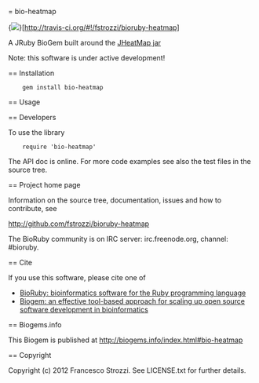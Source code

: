 = bio-heatmap

{<img
src="https://secure.travis-ci.org/fstrozzi/bioruby-heatmap.png"
/>}[http://travis-ci.org/#!/fstrozzi/bioruby-heatmap]

A JRuby BioGem built around the [JHeatMap jar](http://www.javaheatmap.com/)

Note: this software is under active development!

== Installation

        gem install bio-heatmap

== Usage

== Developers

To use the library 

        require 'bio-heatmap'

The API doc is online. For more code examples see also the test files in
the source tree.
        
== Project home page

Information on the source tree, documentation, issues and how to contribute, see

  http://github.com/fstrozzi/bioruby-heatmap

The BioRuby community is on IRC server: irc.freenode.org, channel: #bioruby.

== Cite

  If you use this software, please cite one of
 
* [BioRuby: bioinformatics software for the Ruby programming language](http://dx.doi.org/10.1093/bioinformatics/btq475)
* [Biogem: an effective tool-based approach for scaling up open source software development in bioinformatics](http://dx.doi.org/10.1093/bioinformatics/bts080)

== Biogems.info

This Biogem is published at http://biogems.info/index.html#bio-heatmap

== Copyright

Copyright (c) 2012 Francesco Strozzi. See LICENSE.txt for further details.

